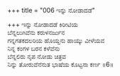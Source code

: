 +++
title = "006 ಇನ್ನು ನೋಡಾದಡೆ"

+++
ಇನ್ನು ನೋಡಾದಡೆ ಕಿರೀಟಿಯ  
ಬೆನ್ನಲುಗಿವೆನು ಕರುಳನರ್ಜುನ  
ಗನ್ನಗತಕದಲರಿಯ ಹೊಯ್ದನು ಹಾಯ್ಕು ವೀಳೆಯವ  
ನಿನ್ನ ಕಂಗಳ ಬರನ ಕಳೆವೆನು  
ಬೆನ್ನಲಿರು ನೃಪ ನೋಡು ಚಿತ್ರವ  
ನಿನ್ನು ತೋರುವೆನೆನುತ ಭಾಷೆಯ ಕೊಟ್ಟನಾ ಕರ್ಣ    ॥6॥